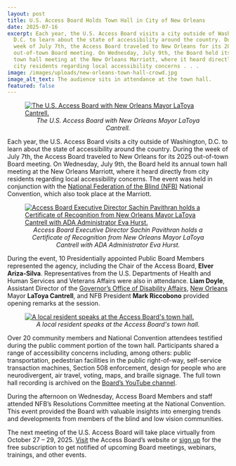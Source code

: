 ```yaml
---
layout: post
title: U.S. Access Board Holds Town Hall in City of New Orleans
date: 2025-07-16
excerpt: Each year, the U.S. Access Board visits a city outside of Washington,
  D.C. to learn about the state of accessibility around the country. During the
  week of July 7th, the Access Board traveled to New Orleans for its 2025
  out-of-town Board meeting. On Wednesday, July 9th, the Board held its annual
  town hall meeting at the New Orleans Marriott, where it heard directly from
  city residents regarding local accessibility concerns . . .
image: /images/uploads/new-orleans-town-hall-crowd.jpg
image_alt_text: The audience sits in attendance at the town hall.
featured: false
---
```

<figure class="img-left">
  <a href="{{ site.baseurl }}/images/uploads/Access-Board-with-LaToya-Cantrell.JPG">
    <img src="{{ site.baseurl }}/images/uploads/Access-Board-with-LaToya-Cantrell.JPG" alt="The U.S. Access Board with New Orleans Mayor LaToya Cantrell." class="center">
  </a>
  <figcaption style="text-align:center">
    <em>The U.S. Access Board with New Orleans Mayor LaToya Cantrell.</em>
  </figcaption>
</figure>

Each year, the U.S. Access Board visits a city outside of Washington, D.C. to learn about the state of accessibility around the country. During the week of July 7th, the Access Board traveled to New Orleans for its 2025 out-of-town Board meeting. On Wednesday, July 9th, the Board held its annual town hall meeting at the New Orleans Marriott, where it heard directly from city residents regarding local accessibility concerns. The event was held in conjunction with the [National Federation of the Blind (NFB)](https://nfb.org/) National Convention, which also took place at the Marriott.

<figure class="img-right">
  <a href="{{ site.baseurl }}/images/uploads/Sachin-receives-certificate-from-LaToya-Cantrell.JPG">
    <img src="{{ site.baseurl }}/images/uploads/Sachin-receives-certificate-from-LaToya-Cantrell.JPG" alt="Access Board Executive Director Sachin Pavithran holds a Certificate of Recognition from New Orleans Mayor LaToya Cantrell with ADA Administrator Eva Hurst." class="center">
  </a>
  <figcaption style="text-align:center">
    <em>Access Board Executive Director Sachin Pavithran holds a Certificate of Recognition from New Orleans Mayor LaToya Cantrell with ADA Administrator Eva Hurst.</em>
  </figcaption>
</figure>

During the event, 10 Presidentially appointed Public Board Members represented the agency, including the Chair of the Access Board, **Elver Ariza-Silva**. Representatives from the U.S. Departments of Health and Human Services and Veterans Affairs were also in attendance. **Liam Doyle**, Assistant Director of the [Governor’s Office of Disability Affairs](https://gov.louisiana.gov/page/disability-affairs), [New Orleans](https://nola.gov/) Mayor **LaToya Cantrell**, and NFB President **Mark Riccobono** provided opening remarks at the session.

<figure class="img-left">
  <a href="{{ site.baseurl }}/images/uploads/Resident-speaks-at-New-Orleans-town-hall.JPG">
    <img src="{{ site.baseurl }}/images/uploads/Resident-speaks-at-New-Orleans-town-hall.JPG" alt="A local resident speaks at the Access Board's town hall." class="center">
  </a>
  <figcaption style="text-align:center">
    <em>A local resident speaks at the Access Board's town hall.</em>
  </figcaption>
</figure>

Over 20 community members and National Convention attendees testified during the public comment portion of the town hall. Participants shared a range of accessibility concerns including, among others: public transportation, pedestrian facilities in the public right-of-way, self-service transaction machines, Section 508 enforcement, design for people who are neurodivergent, air travel, voting, maps, and braille signage. The full town hall recording is archived on the [Board’s YouTube channel](https://www.youtube.com/watch?v=w3tbOSkbvYw).

During the afternoon on Wednesday, Access Board Members and staff attended NFB’s Resolutions Committee meeting at the National Convention. This event provided the Board with valuable insights into emerging trends and developments from members of the blind and low vision communities.

The next meeting of the U.S. Access Board will take place virtually from October 27 – 29, 2025. [Visit](https://www.access-board.gov/) the Access Board’s website or [sign up](https://public.govdelivery.com/accounts/USACCESS/subscriber/qualify?commit=Subscribe&topic_id=USACCESS_1) for the free subscription to get notified of upcoming Board meetings, webinars, trainings, and other events.
